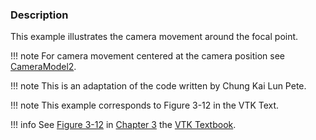 ### Description
This example illustrates the camera movement around the focal point.

!!! note
    For camera movement centered at the camera position see [CameraModel2](/Cxx/Visualization/CameraModel2).

!!! note
    This is an adaptation of the code written by Chung Kai Lun Pete.

!!! note
    This example corresponds  to Figure 3-12 in the VTK Text.

!!! info
    See [Figure 3-12](/VTKBook/03Chapter3/#Figure%203-12) in [Chapter 3](/VTKBook/03Chapter3) the [VTK Textbook](/VTKBook/01Chapter1).
